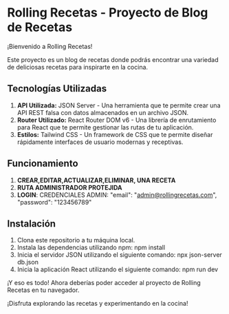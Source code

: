 # Rolling Recetas - Proyecto de Blog de Recetas

¡Bienvenido a Rolling Recetas!

Este proyecto es un blog de recetas donde podrás encontrar una variedad de deliciosas recetas para inspirarte en la cocina.

## Tecnologías Utilizadas

1. **API Utilizada:** JSON Server - Una herramienta que te permite crear una API REST falsa con datos almacenados en un archivo JSON.
2. **Router Utilizado:** React Router DOM v6 - Una librería de enrutamiento para React que te permite gestionar las rutas de tu aplicación.
3. **Estilos:** Tailwind CSS - Un framework de CSS que te permite diseñar rápidamente interfaces de usuario modernas y receptivas.

## Funcionamiento
1. **CREAR,EDITAR,ACTUALIZAR,ELIMINAR, UNA RECETA**
2. **RUTA ADMINISTRADOR PROTEJIDA**
3. **LOGIN**:
       CREDENCIALES ADMIN:
          "email": "admin@rollingrecetas.com",
          "password": "123456789"

## Instalación

1. Clona este repositorio a tu máquina local.
2. Instala las dependencias utilizando npm:
    npm install
3. Inicia el servidor JSON utilizando el siguiente comando:
    npx json-server db.json
4. Inicia la aplicación React utilizando el siguiente comando:
    npm run dev

¡Y eso es todo! Ahora deberías poder acceder al proyecto de Rolling Recetas en tu navegador.

¡Disfruta explorando las recetas y experimentando en la cocina!
